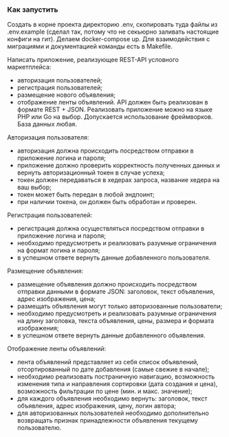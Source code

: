 ### Как запустить
Создать в корне проекта директорию .env, скопировать туда файлы из .env.example (сделал так, потому что не секьюрно заливать настоящие конфиги на гит).
Делаем docker-compose up. Для взаимодействия с миграциями и документацией команды есть в Makefile.

Написать приложение, реализующее REST-API условного маркетплейса:
- авторизация пользователей;
- регистрация пользователей;
- размещение нового объявления;
- отображение ленты объявлений.
API должен быть реализован в формате REST + JSON. Реализовать приложение можно на языке PHP или Go на выбор. Допускается использование фреймворков. База данных любая.

Авторизация пользователя:
- авторизация должна происходить посредством отправки в приложение логина и пароля;
- приложение должно проверить корректность полученных данных и вернуть авторизационный токен в случае успеха;
- токен должен передаваться в хедерах запроса, название хедера на ваш выбор;
- токен может быть передан в любой эндпоинт;
- при наличии токена, он должен быть обработан и проверен.

Регистрация пользователей:
- регистрация должна осуществляться посредством отправки в приложение логина и пароля;
- необходимо предусмотреть и реализовать разумные ограничения на формат логина и пароля;
- в успешном ответе вернуть данные добавленного пользователя.

Размещение объявления:
- размещение объявления должно происходить посредством отправки данными в формате JSON: заголовок, текст объявления, адрес изображения, цена;
- размещать объявления могут только авторизованные пользователи;
- необходимо предусмотреть и реализовать разумные ограничения на длину заголовка, текста объявления, цены, размера и формата изображения;
- в успешном ответе вернуть данные добавленного объявления.

Отображение ленты объявлений:
- лента объявлений представляет из себя список объявлений, отсортированный по дате добавления (самые свежие в начале);
- необходимо реализовать постраничную навигацию, возможность изменения типа и направления сортировки (дата создания и цена), возможность фильтрации по цене (мин. и макс. значение);
- для каждого объявления необходимо вернуть: заголовок, текст объявления, адрес изображения, цену, логин автора;
- для авторизованных пользователей необходимо дополнительно возвращать признак принадлежности объявления текущему пользователю.